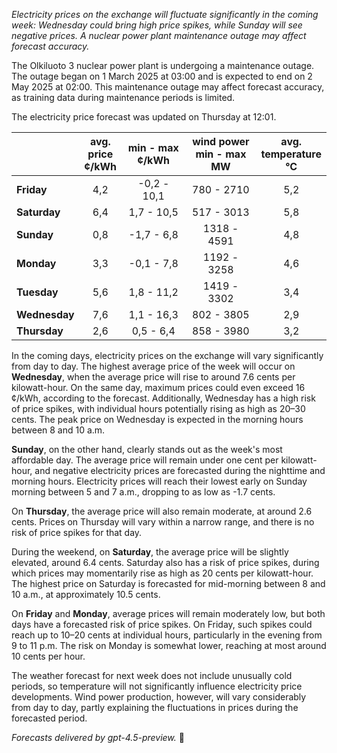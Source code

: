 *Electricity prices on the exchange will fluctuate significantly in the coming week: Wednesday could bring high price spikes, while Sunday will see negative prices. A nuclear power plant maintenance outage may affect forecast accuracy.*

The Olkiluoto 3 nuclear power plant is undergoing a maintenance outage. The outage began on 1 March 2025 at 03:00 and is expected to end on 2 May 2025 at 02:00. This maintenance outage may affect forecast accuracy, as training data during maintenance periods is limited.

The electricity price forecast was updated on Thursday at 12:01.

|                 | avg.<br>price<br>¢/kWh | min - max<br>¢/kWh | wind power<br>min - max<br>MW | avg.<br>temperature<br>°C |
|:----------------|:----------------------:|:------------------:|:-----------------------------:|:-------------------------:|
| **Friday**      | 4,2                    | -0,2 - 10,1        | 780 - 2710                    | 5,2                       |
| **Saturday**    | 6,4                    | 1,7 - 10,5         | 517 - 3013                    | 5,8                       |
| **Sunday**      | 0,8                    | -1,7 - 6,8         | 1318 - 4591                   | 4,8                       |
| **Monday**      | 3,3                    | -0,1 - 7,8         | 1192 - 3258                   | 4,6                       |
| **Tuesday**     | 5,6                    | 1,8 - 11,2         | 1419 - 3302                   | 3,4                       |
| **Wednesday**   | 7,6                    | 1,1 - 16,3         | 802 - 3805                    | 2,9                       |
| **Thursday**    | 2,6                    | 0,5 - 6,4          | 858 - 3980                    | 3,2                       |

In the coming days, electricity prices on the exchange will vary significantly from day to day. The highest average price of the week will occur on **Wednesday**, when the average price will rise to around 7.6 cents per kilowatt-hour. On the same day, maximum prices could even exceed 16 ¢/kWh, according to the forecast. Additionally, Wednesday has a high risk of price spikes, with individual hours potentially rising as high as 20–30 cents. The peak price on Wednesday is expected in the morning hours between 8 and 10 a.m.

**Sunday**, on the other hand, clearly stands out as the week's most affordable day. The average price will remain under one cent per kilowatt-hour, and negative electricity prices are forecasted during the nighttime and morning hours. Electricity prices will reach their lowest early on Sunday morning between 5 and 7 a.m., dropping to as low as -1.7 cents.

On **Thursday**, the average price will also remain moderate, at around 2.6 cents. Prices on Thursday will vary within a narrow range, and there is no risk of price spikes for that day.

During the weekend, on **Saturday**, the average price will be slightly elevated, around 6.4 cents. Saturday also has a risk of price spikes, during which prices may momentarily rise as high as 20 cents per kilowatt-hour. The highest price on Saturday is forecasted for mid-morning between 8 and 10 a.m., at approximately 10.5 cents.

On **Friday** and **Monday**, average prices will remain moderately low, but both days have a forecasted risk of price spikes. On Friday, such spikes could reach up to 10–20 cents at individual hours, particularly in the evening from 9 to 11 p.m. The risk on Monday is somewhat lower, reaching at most around 10 cents per hour.

The weather forecast for next week does not include unusually cold periods, so temperature will not significantly influence electricity price developments. Wind power production, however, will vary considerably from day to day, partly explaining the fluctuations in prices during the forecasted period.

*Forecasts delivered by gpt-4.5-preview.* 🔋
